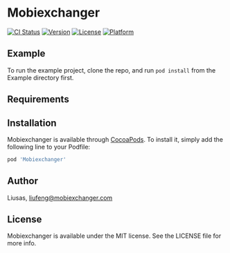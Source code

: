 # Mobiexchanger

[![CI Status](https://img.shields.io/travis/Liusas/Mobiexchanger.svg?style=flat)](https://travis-ci.org/Liusas/Mobiexchanger)
[![Version](https://img.shields.io/cocoapods/v/Mobiexchanger.svg?style=flat)](https://cocoapods.org/pods/Mobiexchanger)
[![License](https://img.shields.io/cocoapods/l/Mobiexchanger.svg?style=flat)](https://cocoapods.org/pods/Mobiexchanger)
[![Platform](https://img.shields.io/cocoapods/p/Mobiexchanger.svg?style=flat)](https://cocoapods.org/pods/Mobiexchanger)

## Example

To run the example project, clone the repo, and run `pod install` from the Example directory first.

## Requirements

## Installation

Mobiexchanger is available through [CocoaPods](https://cocoapods.org). To install
it, simply add the following line to your Podfile:

```ruby
pod 'Mobiexchanger'
```

## Author

Liusas, liufeng@mobiexchanger.com

## License

Mobiexchanger is available under the MIT license. See the LICENSE file for more info.
